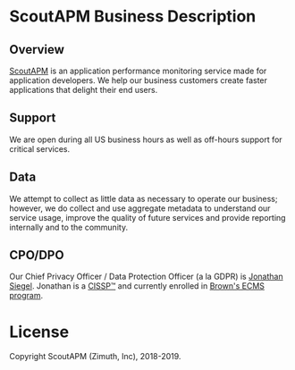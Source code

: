 # ScoutAPM Business Description

## Overview

[ScoutAPM](ScoutApp.com) is an application performance monitoring service made for application developers. We help our business customers create faster applications that delight their end users. 

## Support

We are open during all US business hours as well as off-hours support for critical services.

## Data

We attempt to collect as little data as necessary to operate our business; however, we do collect and use aggregate metadata to understand our service usage, improve the quality of future services and provide reporting internally and to the community.

## CPO/DPO

Our Chief Privacy Officer / Data Protection Officer (a la GDPR) is [Jonathan Siegel](mailto:cyber@scoutapp.com). Jonathan is a [CISSP&trade;](https://webportal.isc2.org/custom/CertificationVerificationResults.aspx?FN=&LN=siegel&CN=645968) and currently enrolled in [Brown's ECMS program](https://professional.brown.edu/cybersecurity/).

# License

Copyright ScoutAPM (Zimuth, Inc), 2018-2019.
